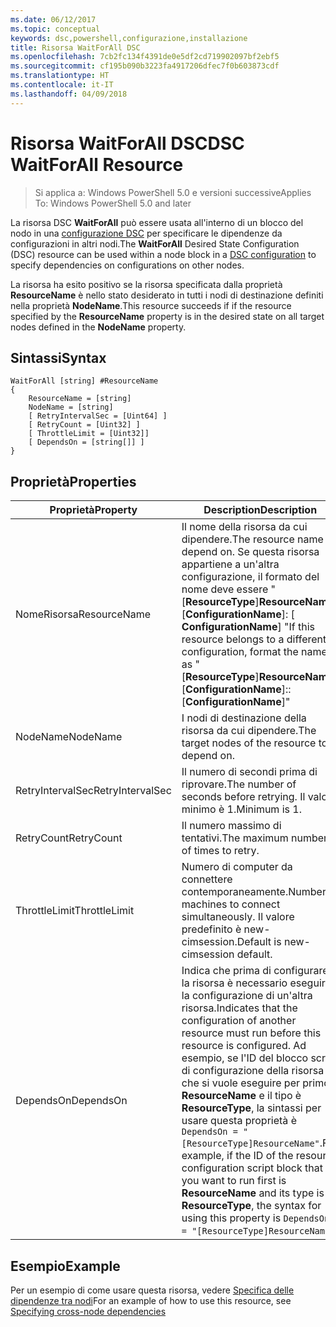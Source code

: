 ```yaml
---
ms.date: 06/12/2017
ms.topic: conceptual
keywords: dsc,powershell,configurazione,installazione
title: Risorsa WaitForAll DSC
ms.openlocfilehash: 7cb2fc134f4391de0e5df2cd719902097bf2ebf5
ms.sourcegitcommit: cf195b090b3223fa4917206dfec7f0b603873cdf
ms.translationtype: HT
ms.contentlocale: it-IT
ms.lasthandoff: 04/09/2018
---
```

# <a name="dsc-waitforall-resource"></a><span data-ttu-id="aa394-103">Risorsa WaitForAll DSC</span><span class="sxs-lookup"><span data-stu-id="aa394-103">DSC WaitForAll Resource</span></span>

> <span data-ttu-id="aa394-104">Si applica a: Windows PowerShell 5.0 e versioni successive</span><span class="sxs-lookup"><span data-stu-id="aa394-104">Applies To: Windows PowerShell 5.0 and later</span></span>

<span data-ttu-id="aa394-105">La risorsa DSC **WaitForAll** può essere usata all'interno di un blocco del nodo in una [configurazione DSC](configurations.md) per specificare le dipendenze da configurazioni in altri nodi.</span><span class="sxs-lookup"><span data-stu-id="aa394-105">The **WaitForAll** Desired State Configuration (DSC) resource can be used within a node block in a [DSC configuration](configurations.md) to specify dependencies on configurations on other nodes.</span></span>

<span data-ttu-id="aa394-106">La risorsa ha esito positivo se la risorsa specificata dalla proprietà **ResourceName** è nello stato desiderato in tutti i nodi di destinazione definiti nella proprietà **NodeName**.</span><span class="sxs-lookup"><span data-stu-id="aa394-106">This resource succeeds if if the resource specified by the **ResourceName** property is in the desired state on all target nodes defined in the **NodeName** property.</span></span>


## <a name="syntax"></a><span data-ttu-id="aa394-107">Sintassi</span><span class="sxs-lookup"><span data-stu-id="aa394-107">Syntax</span></span>

```
WaitForAll [string] #ResourceName
{
    ResourceName = [string]
    NodeName = [string]
    [ RetryIntervalSec = [Uint64] ]
    [ RetryCount = [Uint32] ]
    [ ThrottleLimit = [Uint32]]
    [ DependsOn = [string[]] ]
}
```

## <a name="properties"></a><span data-ttu-id="aa394-108">Proprietà</span><span class="sxs-lookup"><span data-stu-id="aa394-108">Properties</span></span>

|  <span data-ttu-id="aa394-109">Proprietà</span><span class="sxs-lookup"><span data-stu-id="aa394-109">Property</span></span>  |  <span data-ttu-id="aa394-110">Description</span><span class="sxs-lookup"><span data-stu-id="aa394-110">Description</span></span>   |
|---|---|
| <span data-ttu-id="aa394-111">NomeRisorsa</span><span class="sxs-lookup"><span data-stu-id="aa394-111">ResourceName</span></span>| <span data-ttu-id="aa394-112">Il nome della risorsa da cui dipendere.</span><span class="sxs-lookup"><span data-stu-id="aa394-112">The resource name to depend on.</span></span> <span data-ttu-id="aa394-113">Se questa risorsa appartiene a un'altra configurazione, il formato del nome deve essere "[__ResourceType__]__ResourceName__:: [__ConfigurationName__]: [ __ConfigurationName__] "</span><span class="sxs-lookup"><span data-stu-id="aa394-113">If this resource belongs to a different configuration, format the name as "[__ResourceType__]__ResourceName__::[__ConfigurationName__]::[__ConfigurationName__]"</span></span>|
| <span data-ttu-id="aa394-114">NodeName</span><span class="sxs-lookup"><span data-stu-id="aa394-114">NodeName</span></span>| <span data-ttu-id="aa394-115">I nodi di destinazione della risorsa da cui dipendere.</span><span class="sxs-lookup"><span data-stu-id="aa394-115">The target nodes of the resource to depend on.</span></span>|
| <span data-ttu-id="aa394-116">RetryIntervalSec</span><span class="sxs-lookup"><span data-stu-id="aa394-116">RetryIntervalSec</span></span>| <span data-ttu-id="aa394-117">Il numero di secondi prima di riprovare.</span><span class="sxs-lookup"><span data-stu-id="aa394-117">The number of seconds before retrying.</span></span> <span data-ttu-id="aa394-118">Il valore minimo è 1.</span><span class="sxs-lookup"><span data-stu-id="aa394-118">Minimum is 1.</span></span>|
| <span data-ttu-id="aa394-119">RetryCount</span><span class="sxs-lookup"><span data-stu-id="aa394-119">RetryCount</span></span>| <span data-ttu-id="aa394-120">Il numero massimo di tentativi.</span><span class="sxs-lookup"><span data-stu-id="aa394-120">The maximum number of times to retry.</span></span>|
| <span data-ttu-id="aa394-121">ThrottleLimit</span><span class="sxs-lookup"><span data-stu-id="aa394-121">ThrottleLimit</span></span>| <span data-ttu-id="aa394-122">Numero di computer da connettere contemporaneamente.</span><span class="sxs-lookup"><span data-stu-id="aa394-122">Number of machines to connect simultaneously.</span></span> <span data-ttu-id="aa394-123">Il valore predefinito è new-cimsession.</span><span class="sxs-lookup"><span data-stu-id="aa394-123">Default is new-cimsession default.</span></span>|
| <span data-ttu-id="aa394-124">DependsOn</span><span class="sxs-lookup"><span data-stu-id="aa394-124">DependsOn</span></span> | <span data-ttu-id="aa394-125">Indica che prima di configurare la risorsa è necessario eseguire la configurazione di un'altra risorsa.</span><span class="sxs-lookup"><span data-stu-id="aa394-125">Indicates that the configuration of another resource must run before this resource is configured.</span></span> <span data-ttu-id="aa394-126">Ad esempio, se l'ID del blocco script di configurazione della risorsa che si vuole eseguire per primo è __ResourceName__ e il tipo è __ResourceType__, la sintassi per usare questa proprietà è `DependsOn = "[ResourceType]ResourceName"`.</span><span class="sxs-lookup"><span data-stu-id="aa394-126">For example, if the ID of the resource configuration script block that you want to run first is __ResourceName__ and its type is __ResourceType__, the syntax for using this property is `DependsOn = "[ResourceType]ResourceName"`.</span></span>|


## <a name="example"></a><span data-ttu-id="aa394-127">Esempio</span><span class="sxs-lookup"><span data-stu-id="aa394-127">Example</span></span>

<span data-ttu-id="aa394-128">Per un esempio di come usare questa risorsa, vedere [Specifica delle dipendenze tra nodi](crossNodeDependencies.md)</span><span class="sxs-lookup"><span data-stu-id="aa394-128">For an example of how to use this resource, see [Specifying cross-node dependencies](crossNodeDependencies.md)</span></span>